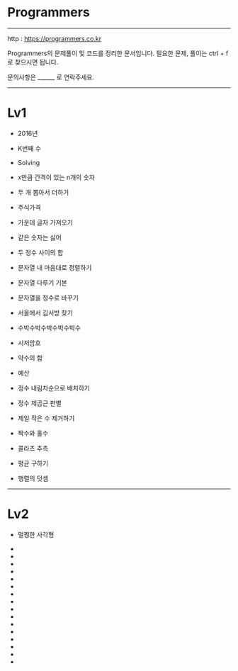# Programmers

- - - - -

http : https://programmers.co.kr

Programmers의 문제풀이 및 코드를 정리한 문서입니다. 필요한 문제, 풀이는 ctrl + f로 찾으시면 됩니다.

문의사항은 ______ 로 연락주세요.





- - - - -

# Lv1

  - 2016년

  - K번째 수

  - Solving

  - x만큼 간격이 있는 n개의 숫자

  - 두 개 뽑아서 더하기

  - 주식가격

  - 가운데 글자 가져오기

  - 같은 숫자는 싫어

  - 두 정수 사이의 합

  - 문자열 내 마음대로 정렬하기

  - 문자열 다루기 기본

  - 문자열을 정수로 바꾸기

  - 서울에서 김서방 찾기

  - 수박수박수박수박수박수

  - 시저암호

  - 약수의 합

  - 예산

  - 정수 내림차순으로 배치하기

  - 정수 제곱근 판별

  - 제일 작은 수 제거하기

  - 짝수와 홀수

  - 콜라츠 추측

  - 평균 구하기

  - 행렬의 덧셈



------------------------------------------------------------------------------------------


# Lv2
  
  - 멀쩡한 사각형
  
  - 
  
  -
  
  -
  
  -
  
  -
  
  -
  
  -
  
  -
  
  -
  
  -
  
  -
  
  -
  
  -
  
  -
  
  -
  
  -
  
  
  
  
  
  
